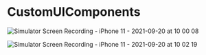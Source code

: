 # CustomUIComponents


![Simulator Screen Recording - iPhone 11 - 2021-09-20 at 10 00 08](https://user-images.githubusercontent.com/51968448/167384292-940f10be-b338-4845-9995-c7c3f21143d8.gif)

![Simulator Screen Recording - iPhone 11 - 2021-09-20 at 10 02 19](https://user-images.githubusercontent.com/51968448/167384403-b12ae7bd-a180-4f32-af88-04199a04e3d8.gif)
